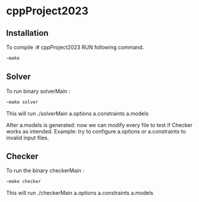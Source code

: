 # cppProject2023

## Installation
To compile :# cppProject2023
RUN following command.

```bash 
~make
```

## Solver
To run binary solverMain :

```bash
~make solver
```
This will run ./solverMain a.options a.constraints a.models

After a.models is generated: now we can modify every file to test if Checker works as intended.
Example: try to configure a.options or a.constraints to invalid input files.

## Checker
To run the binary checkerMain :

```bash
~make checker
```
This will run ./checkerMain a.options a.constraints a.models
